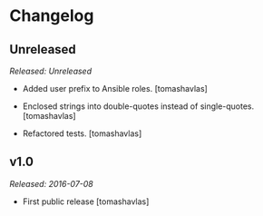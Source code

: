 Changelog
=========

Unreleased
----------

*Released: Unreleased*

- Added user prefix to Ansible roles.
  [tomashavlas]

- Enclosed strings into double-quotes instead of single-quotes.
  [tomashavlas]

- Refactored tests.
  [tomashavlas]

v1.0
----

*Released: 2016-07-08*

- First public release
  [tomashavlas]
